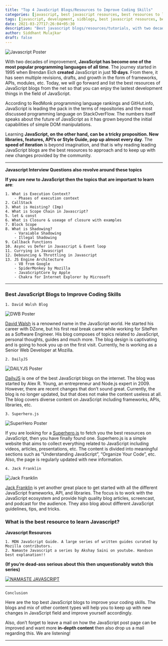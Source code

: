 ```yaml
---
title: "Top 4 JavaScript Blogs/Resources to Improve Coding Skills"
categories: [javascript, best javascript resources, best resources to learn javascript in 2021, development, sidblogs, javascript tutorial, javascript interview questions, learn javascript]
tags: [javascript, development, sidblogs, best javascript resources, best resources for javascript, spidermonkey, javascript tutorial, what is javascript, learn javascript]
date: 2021-03-27T17:26:04+05:30
description: "Best javascript blogs/resources/tutorials, with two decades of improvement, JavaScript has become one of the most popular programming languages of all time. Want to learn more of it then definitely check it out."
author: Siddhant Mulajkar
draft: false
---
```


![Javascript Poster](/images/lovejs.png)



With two decades of improvement, **JavaScript has become one of the most popular programming languages of all time**. The journey started in 1995 when Brendan Eich **created** JavaScript in just **10 days**. From there, it has seen multiple revisions, drafts, and growth in the form of frameworks, APIs, modules, etc. Today, we will go forward and list the best resources of JavaScript blogs from the net so that you can enjoy the lastest development things in the field of JavaScript.

According to RedMonk programming language rankings and GitHut.info, JavaScript is leading the pack in the terms of repositories and the most discussed programming language on StackOverFlow. The numbers itself speaks about the future of JavaScript as it has grown beyond the initial capabilities of simple DOM manipulations.

Learning **JavaScript, on the other hand, can be a tricky proposition. New libraries, features, API’s or Style Guide, pop up almost every day**. The **speed of iteration** is beyond imagination, and that is why reading leading JavaScript blogs are the best resources to approach and to keep up with new changes provided by the community.


-------------------------------------------------------------------------------
**Javascript Interview Questions also revolve around these topics**

**If you are new to JavaScript then the topics that are important to learn are**:

```
1. What is Execution Context?
    - Phases of execution context
2. CallStack
3. What is Hoisting? (Imp)
4. What is Scope Chain in Javascript?
5. let & const 
6. What is Closure & useage of closure with examples
7. Block Scope
8. What is Shadowing?
    - Varaiable Shadowing
    - Illegal Shadowing
9. Callback Functions
10. Async vs Defer in Javascript & Event loop
11. Currying in Javascript
12. Debouncing & Throttling in Javascript
13. JS Engine Architecture
    - V8 from Google
    - SpiderMonkey by Mozilla
    - JavaScriptCore by Apple
    - Chakra for Internet Explorer by Microsoft
```
-------------------------------------------------------------------------------


### Best JavaScript Blogs to Improve Coding Skills

```
1. David Walsh Blog
```

![DWB Poster](/images/davidjs.png)

[David Walsh](https://davidwalsh.name) is a renowned name in the JavaScript world. He started his career with DZone, but his first real break came while working for SitePen as a Software Engineer. His blog composes of topics related to JavaScript, personal thoughts, guides and much more. The blog design is captivating and is going to hook you up on the first visit. Currently, he is working as a Senior Web Developer at Mozilla.

```
2. DailyJS
```

![DAILYJS Poster](/images/dailyjs.png)

 [DailyJS](https://medium.com/dailyjs) is one of the best JavaScript blogs on the internet. The blog was started by Alex R. Young, an entrepreneur and Node.js expert in 2009. However, there are recent changes that don’t sound great. Currently, the blog is no longer updated, but that does not make the content useless at all. The blog covers diverse content on JavaScript including frameworks, APIs, libraries, etc.

```
3. Superhero.js
```

![SuperHero Poster](/images/superhero.png)

If you are looking for a [Superhero.js](http://superherojs.com) to fetch you the best resources on JavaScript, then you have finally found one. Superhero.js is a simple website that aims to collect everything related to JavaScript including videos, articles, presentations, etc. The content is divided into meaningful sections such as “Understanding JavaScript”, “Organize Your Code”, etc. Also, the page is regularly updated with new information.

```
4. Jack Franklin
```

![Jack Franklin](/images/jsplayground.png)

[Jack Franklin](https://www.jackfranklin.co.uk/blog/refactoring-javascript-code-with-tests) is yet another great place to get started with all the different JavaScript frameworks, API, and libraries. The focus is to work with the JavaScript ecosystem and provide high quality blog articles, screencast, and podcast for the audience. They also blog about different JavaScript guidelines, tips, and tricks.


### What is the best resource to learn Javascript?

**Javascript Resources**
    
    1. MDN JavaScript Guide. A large series of written guides curated by Mozilla contributors. 
    2. Namaste Javascript a series by Akshay Saini on youtube. Handson best explanation!!

**(If you’re dead-ass serious about this then unquestionably watch this series)**

[![NAMASTE JAVASCRIPT](/images/namaste_javascript.png)](https://www.youtube.com/watch?v=pN6jk0uUrD8 "NAMASTE JAVASCRIPT")


-------------------------------------------------------------------------------
```
Conclusion
```

Here are the top best JavaScript blogs to improve your coding skills. The blogs and mix of other content types will help you to keep up with new changes in JavaScript field and improve yourself accordingly.

Also, don’t forget to leave a mail on how the JavaScript post page can be improved and want more **in-depth content** then also drop us a mail regarding this. We are listening!

-------------------------------------------------------------------------------
